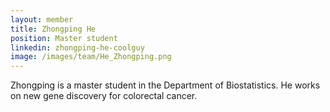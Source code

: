 ```yaml
---
layout: member
title: Zhongping He
position: Master student
linkedin: zhongping-he-coolguy
image: /images/team/He_Zhongping.png
---
```


Zhongping is a master student in the Department of Biostatistics. He works on new gene discovery for colorectal cancer.
